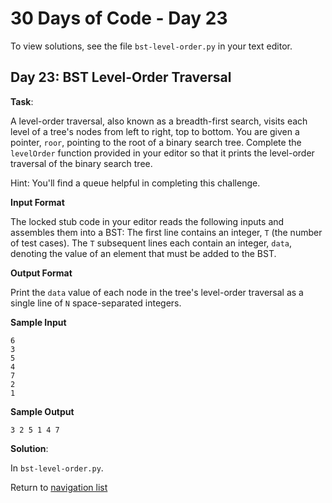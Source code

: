 # 30 Days of Code - Day 23

To view solutions, see the file `bst-level-order.py` in your text editor.

## Day 23: BST Level-Order Traversal

**Task**:

A level-order traversal, also known as a breadth-first search, visits each level of a tree's nodes from left to right,
top to bottom. You are given a pointer, `roor`, pointing to the root of a binary search tree. 
Complete the `levelOrder` function provided in your editor so that it prints the level-order traversal of the binary
search tree.

Hint: You'll find a queue helpful in completing this challenge.

**Input Format**

The locked stub code in your editor reads the following inputs and assembles them into a BST:
The first line contains an integer, `T` (the number of test cases).
The `T` subsequent lines each contain an integer, `data`, denoting the value of an element that must be added to the BST.

**Output Format**

Print the `data` value of each node in the tree's level-order traversal as a single line of `N` space-separated integers.

**Sample Input**

```
6
3
5
4
7
2
1
```

**Sample Output**

```
3 2 5 1 4 7 
```

**Solution**:

In `bst-level-order.py`.

Return to [navigation list](/README.md "navigation list")
